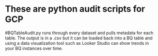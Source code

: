 # These are python audit scripts for GCP


#BQTableAudit.py runs through every dataset and pulls metadata for each table.  The output is in a .csv but it can be loaded back into a BQ table and using a data visualization tool such as Looker Studio can show trends in your BQ instances over time.
